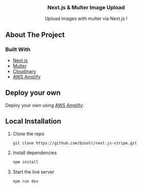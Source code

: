 <br />
<p align="center">
  <h3 align="center">Next.js & Multer Image Upload</h3>

  <p align="center">
    Upload images with multer via Next.js !
  </p>
</p>

## About The Project

### Built With

* [Next.js](https://stripe.com/)
* [Multer](https://www.npmjs.com/package/multer)
* [Cloudinary](https://cloudinary.com/)
* [AWS Amplify](https://aws.amazon.com/amplify/)


## Deploy your own

Deploy your own using [AWS Amplify](https://aws.amazon.com/amplify/):

## Local Installation

1. Clone the repo
   ```sh
   git clone https://github.com/binolt/next.js-stripe.git
   ```
2. Install dependencies
   ```sh
   npm install
   ```
3. Start the live server
   ```sh
   npm run dev
   ```
